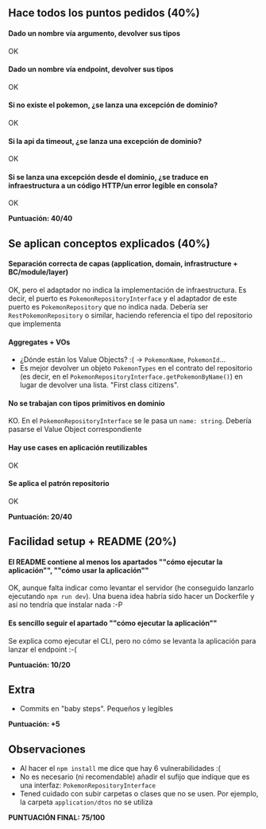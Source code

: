 ## Hace todos los puntos pedidos (40%)

#### Dado un nombre vía argumento, devolver sus tipos

OK

#### Dado un nombre vía endpoint, devolver sus tipos

OK

#### Si no existe el pokemon, ¿se lanza una excepción de dominio?

OK

#### Si la api da timeout, ¿se lanza una excepción de dominio?

OK

#### Si se lanza una excepción desde el dominio, ¿se traduce en infraestructura a un código HTTP/un error legible en consola?

OK

**Puntuación: 40/40**

## Se aplican conceptos explicados (40%)

#### Separación correcta de capas (application, domain, infrastructure + BC/module/layer)

OK, pero el adaptador no indica la implementación de infraestructura. Es decir, el puerto
es `PokemonRepositoryInterface` y el adaptador de este puerto es `PokemonRepository` que no indica nada.
Debería ser `RestPokemonRepository` o similar, haciendo referencia el tipo del repositorio que implementa

#### Aggregates + VOs

- ¿Dónde están los Value Objects? :( -> `PokemonName`, `PokemonId`...
- Es mejor devolver un objeto `PokemonTypes` en el contrato del repositorio (es decir, en
  el `PokemonRepositoryInterface.getPokemonByName()`) en lugar de devolver una lista. "First class citizens".

#### No se trabajan con tipos primitivos en dominio

KO. En el `PokemonRepositoryInterface` se le pasa un `name: string`. Debería pasarse el Value Object correspondiente

#### Hay use cases en aplicación reutilizables

OK

#### Se aplica el patrón repositorio

OK

**Puntuación: 20/40**

## Facilidad setup + README (20%)

#### El README contiene al menos los apartados ""cómo ejecutar la aplicación"", ""cómo usar la aplicación""

OK, aunque falta indicar como levantar el servidor (he conseguido lanzarlo ejecutando `npm run dev`). 
Una buena idea habría sido hacer un Dockerfile y así no tendría que instalar nada :-P

#### Es sencillo seguir el apartado ""cómo ejecutar la aplicación""

Se explica como ejecutar el CLI, pero no cómo se levanta la aplicación para lanzar el endpoint :-(

**Puntuación: 10/20**

## Extra

- Commits en "baby steps". Pequeños y legibles

**Puntuación: +5**

## Observaciones

- Al hacer el `npm install` me dice que hay 6 vulnerabilidades :(
- No es necesario (ni recomendable) añadir el sufijo que indique que es una interfaz: `PokemonRepositoryInterface`
- Tened cuidado con subir carpetas o clases que no se usen. Por ejemplo, la carpeta `application/dtos` no se utiliza

**PUNTUACIÓN FINAL: 75/100**

